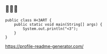 ## :blue_heart::yellow_heart::green_heart:

```
public class H<3ART { 
    public static void main(String[] args) {
        System.out.println("<3");
    }
}
```
https://profile-readme-generator.com/
